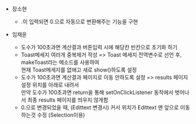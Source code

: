 
- 장소현
  - .이 입력되면 0.으로 자동으로 변환해주는 기능을 구현

- 임채윤
  - 도수가 100초과면 계산결과 버튼입력 시에 해당칸 빈칸으로 초기화 하기
  - Toast메세지 여러개 중복제거 작성 => Toast 메세지 전역변수로 선언 후, makeToast라는 메소드를 사용하여  
    현재 Toast메세지를 없애고 새로 show()하도록 설정
  - 도수가 100초과면 계산결과 페이지로 이동 안하도록 설정 => results 페이지 설정 위치를 아래로 내려서  
    만약 도수가 100초과면 return을 통해 setOnClickListener 동작에서 벗어나서 최종 results 페이지를 띄우지 않게함
  - 0.으로 변경되었을 때, (Edittext 변경시) 커서 위치가 Edittext 맨 앞으로 이동하는것 수정 (Selection이용)